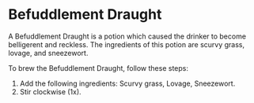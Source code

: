 # Befuddlement Draught  
A Befuddlement Draught is a potion which caused the drinker to become belligerent and reckless. The ingredients of this potion are scurvy grass, lovage, and sneezewort.  
  
To brew the Befuddlement Draught, follow these steps:  
  
  
1. Add the following ingredients: Scurvy grass, Lovage, Sneezewort.  
2. Stir clockwise (1x).  
  
  
